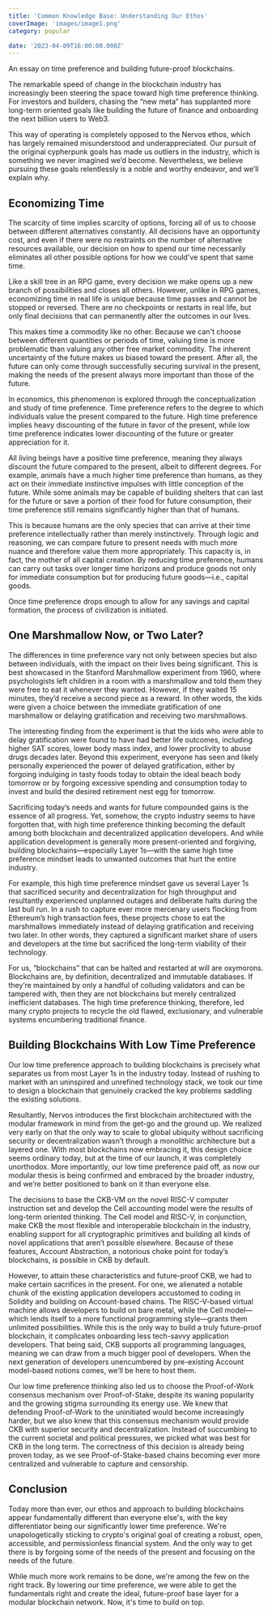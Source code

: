 ```yaml
---
title: 'Common Knowledge Base: Understanding Our Ethos'
coverImage: 'images/image1.png'
category: popular

date: '2023-04-09T16:00:00.000Z'
---
```


An essay on time preference and building future-proof blockchains.

The remarkable speed of change in the blockchain industry has increasingly been steering the space toward high time preference thinking. For investors and builders, chasing the “new meta” has supplanted more long-term oriented goals like building the future of finance and onboarding the next billion users to Web3. 

This way of operating is completely opposed to the Nervos ethos, which has largely remained misunderstood and underappreciated. Our pursuit of the original cypherpunk goals has made us outliers in the industry, which is something we never imagined we’d become. Nevertheless, we believe pursuing these goals relentlessly is a noble and worthy endeavor, and we’ll explain why.


## Economizing Time

The scarcity of time implies scarcity of options, forcing all of us to choose between different alternatives constantly. All decisions have an opportunity cost, and even if there were no restraints on the number of alternative resources available, our decision on how to spend our time necessarily eliminates all other possible options for how we could've spent that same time. 

Like a skill tree in an RPG game, every decision we make opens up a new branch of possibilities and closes all others. However, unlike in RPG games, economizing time in real life is unique because time passes and cannot be stopped or reversed. There are no checkpoints or restarts in real life, but only final decisions that can permanently alter the outcomes in our lives.

This makes time a commodity like no other. Because we can't choose between different quantities or periods of time, valuing time is more problematic than valuing any other free market commodity. The inherent uncertainty of the future makes us biased toward the present. After all, the future can only come through successfully securing survival in the present, making the needs of the present always more important than those of the future.

In economics, this phenomenon is explored through the conceptualization and study of time preference. Time preference refers to the degree to which individuals value the present compared to the future. High time preference implies heavy discounting of the future in favor of the present, while low time preference indicates lower discounting of the future or greater appreciation for it. 

All living beings have a positive time preference, meaning they always discount the future compared to the present, albeit to different degrees. For example, animals have a much higher time preference than humans, as they act on their immediate instinctive impulses with little conception of the future. While some animals may be capable of building shelters that can last for the future or save a portion of their food for future consumption, their time preference still remains significantly higher than that of humans.

This is because humans are the only species that can arrive at their time preference intellectually rather than merely instinctively. Through logic and reasoning, we can compare future to present needs with much more nuance and therefore value them more appropriately. This capacity is, in fact, the mother of all capital creation. By reducing time preference, humans can carry out tasks over longer time horizons and produce goods not only for immediate consumption but for producing future goods—i.e., capital goods. 

Once time preference drops enough to allow for any savings and capital formation, the process of civilization is initiated.


## One Marshmallow Now, or Two Later?

The differences in time preference vary not only between species but also between individuals, with the impact on their lives being significant. This is best showcased in the Stanford Marshmallow experiment from 1960, where psychologists left children in a room with a marshmallow and told them they were free to eat it whenever they wanted. However, if they waited 15 minutes, they’d receive a second piece as a reward. In other words, the kids were given a choice between the immediate gratification of one marshmallow or delaying gratification and receiving two marshmallows.

The interesting finding from the experiment is that the kids who were able to delay gratification were found to have had better life outcomes, including higher SAT scores, lower body mass index, and lower proclivity to abuse drugs decades later. Beyond this experiment, everyone has seen and likely personally experienced the power of delayed gratification, either by forgoing indulging in tasty foods today to obtain the ideal beach body tomorrow or by forgoing excessive spending and consumption today to invest and build the desired retirement nest egg for tomorrow.

Sacrificing today’s needs and wants for future compounded gains is the essence of all progress. Yet, somehow, the crypto industry seems to have forgotten that, with high time preference thinking becoming the default among both blockchain and decentralized application developers. And while application development is generally more present-oriented and forgiving, building blockchains—especially Layer 1s—with the same high time preference mindset leads to unwanted outcomes that hurt the entire industry.

For example, this high time preference mindset gave us several Layer 1s that sacrificed security and decentralization for high throughput and resultantly experienced unplanned outages and deliberate halts during the last bull run. In a rush to capture ever more mercenary users flocking from Ethereum’s high transaction fees, these projects chose to eat the marshmallows immediately instead of delaying gratification and receiving two later. In other words, they captured a significant market share of users and developers at the time but sacrificed the long-term viability of their technology.

For us, “blockchains” that can be halted and restarted at will are oxymorons. Blockchains are, by definition, decentralized and immutable databases. If they’re maintained by only a handful of colluding validators and can be tampered with, then they are not blockchains but merely centralized inefficient databases. The high time preference thinking, therefore, led many crypto projects to recycle the old flawed, exclusionary, and vulnerable systems encumbering traditional finance.


## Building Blockchains With Low Time Preference 

Our low time preference approach to building blockchains is precisely what separates us from most Layer 1s in the industry today. Instead of rushing to market with an uninspired and unrefined technology stack, we took our time to design a blockchain that genuinely cracked the key problems saddling the existing solutions.

Resultantly, Nervos introduces the first blockchain architectured with the modular framework in mind from the get-go and the ground up. We realized very early on that the only way to scale to global ubiquity without sacrificing security or decentralization wasn’t through a monolithic architecture but a layered one. With most blockchains now embracing it, this design choice seems ordinary today, but at the time of our launch, it was completely unorthodox. More importantly, our low time preference paid off, as now our modular thesis is being confirmed and embraced by the broader industry, and we’re better positioned to bank on it than everyone else.

The decisions to base the CKB-VM on the novel RISC-V computer instruction set and develop the Cell accounting model were the results of long-term oriented thinking. The Cell model and RISC-V, in conjunction, make CKB the most flexible and interoperable blockchain in the industry, enabling support for all cryptographic primitives and building all kinds of novel applications that aren’t possible elsewhere. Because of these features, Account Abstraction, a notorious choke point for today’s blockchains, is possible in CKB by default.

However, to attain these characteristics and future-proof CKB, we had to make certain sacrifices in the present. For one, we alienated a notable chunk of the existing application developers accustomed to coding in Solidity and building on Account-based chains. The RISC-V-based virtual machine allows developers to build on bare metal, while the Cell model—which lends itself to a more functional programming style—grants them unlimited possibilities. While this is the only way to build a truly future-proof blockchain, it complicates onboarding less tech-savvy application developers. That being said, CKB supports all programming languages, meaning we can draw from a much bigger pool of developers. When the next generation of developers unencumbered by pre-existing Account model-based notions comes, we’ll be here to host them.

Our low time preference thinking also led us to choose the Proof-of-Work consensus mechanism over Proof-of-Stake, despite its waning popularity and the growing stigma surrounding its energy use. We knew that defending Proof-of-Work to the uninitiated would become increasingly harder, but we also knew that this consensus mechanism would provide CKB with superior security and decentralization. Instead of succumbing to the current societal and political pressures, we picked what was best for CKB in the long term. The correctness of this decision is already being proven today, as we see Proof-of-Stake-based chains becoming ever more centralized and vulnerable to capture and censorship.


## Conclusion

Today more than ever, our ethos and approach to building blockchains appear fundamentally different than everyone else's, with the key differentiator being our significantly lower time preference. We're unapologetically sticking to crypto's original goal of creating a robust, open, accessible, and permissionless financial system. And the only way to get there is by forgoing some of the needs of the present and focusing on the needs of the future. 

While much more work remains to be done, we're among the few on the right track. By lowering our time preference, we were able to get the fundamentals right and create the ideal, future-proof base layer for a modular blockchain network. Now, it's time to build on top.